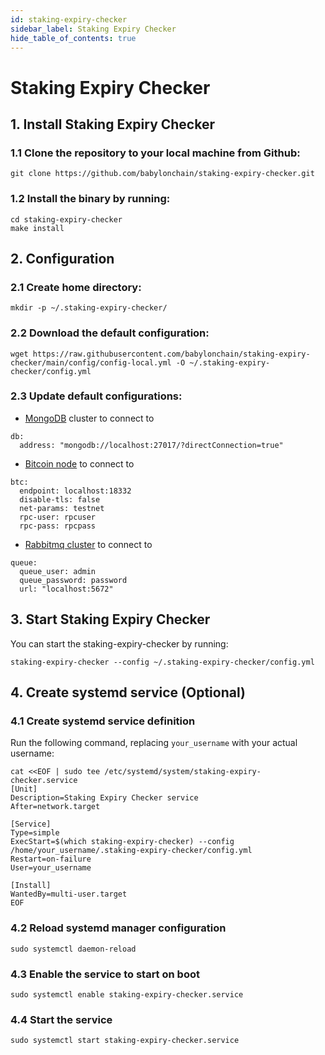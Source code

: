 ```yaml
---
id: staking-expiry-checker
sidebar_label: Staking Expiry Checker
hide_table_of_contents: true
---
```

# Staking Expiry Checker
## 1. Install Staking Expiry Checker

### 1.1 Clone the repository to your local machine from Github:

```
git clone https://github.com/babylonchain/staking-expiry-checker.git
```

### 1.2 Install the binary by running:

```
cd staking-expiry-checker
make install
```

## 2. Configuration
### 2.1 Create home directory:
```
mkdir -p ~/.staking-expiry-checker/
```

### 2.2 Download the default configuration:

```
wget https://raw.githubusercontent.com/babylonchain/staking-expiry-checker/main/config/config-local.yml -O ~/.staking-expiry-checker/config.yml
```

### 2.3 Update default configurations:
- [MongoDB](../infra/mongodb.md) cluster to connect to
```
db:
  address: "mongodb://localhost:27017/?directConnection=true"
```

- [Bitcoin node](../infra/bitcoind.md) to connect to
```
btc:
  endpoint: localhost:18332
  disable-tls: false
  net-params: testnet
  rpc-user: rpcuser
  rpc-pass: rpcpass
```

- [Rabbitmq cluster](../infra/rabbitmq.md) to connect to
```
queue:
  queue_user: admin
  queue_password: password
  url: "localhost:5672"
```


## 3. Start Staking Expiry Checker

You can start the staking-expiry-checker by running:

```
staking-expiry-checker --config ~/.staking-expiry-checker/config.yml
```

## 4. Create systemd service (Optional)

### 4.1 Create systemd service definition
Run the following command, replacing `your_username` with your actual username:
```
cat <<EOF | sudo tee /etc/systemd/system/staking-expiry-checker.service
[Unit]
Description=Staking Expiry Checker service
After=network.target

[Service]
Type=simple
ExecStart=$(which staking-expiry-checker) --config /home/your_username/.staking-expiry-checker/config.yml
Restart=on-failure
User=your_username

[Install]
WantedBy=multi-user.target
EOF
```

### 4.2 Reload systemd manager configuration

```
sudo systemctl daemon-reload
```

### 4.3 Enable the service to start on boot

```
sudo systemctl enable staking-expiry-checker.service
```

### 4.4 Start the service

```
sudo systemctl start staking-expiry-checker.service
```
